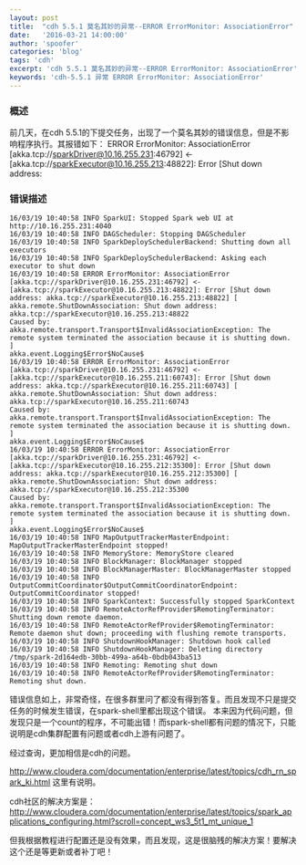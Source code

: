 ```yaml
---
layout: post
title:  "cdh 5.5.1 莫名其妙的异常--ERROR ErrorMonitor: AssociationError"
date:   '2016-03-21 14:00:00'
author: 'spoofer'
categories: 'blog'
tags: 'cdh'
excerpt: 'cdh 5.5.1 莫名其妙的异常--ERROR ErrorMonitor: AssociationError'
keywords: 'cdh-5.5.1 异常 ERROR ErrorMonitor: AssociationError'
---
```


### 概述

前几天，在cdh 5.5.1的下提交任务，出现了一个莫名其妙的错误信息，但是不影响程序执行。其报错如下：
ERROR ErrorMonitor: AssociationError [akka.tcp://sparkDriver@10.16.255.231:46792] <- [akka.tcp://sparkExecutor@10.16.255.213:48822]: Error [Shut down address:

<!--more--->

### 错误描述

```
16/03/19 10:40:58 INFO SparkUI: Stopped Spark web UI at http://10.16.255.231:4040
16/03/19 10:40:58 INFO DAGScheduler: Stopping DAGScheduler
16/03/19 10:40:58 INFO SparkDeploySchedulerBackend: Shutting down all executors
16/03/19 10:40:58 INFO SparkDeploySchedulerBackend: Asking each executor to shut down
16/03/19 10:40:58 ERROR ErrorMonitor: AssociationError [akka.tcp://sparkDriver@10.16.255.231:46792] <- [akka.tcp://sparkExecutor@10.16.255.213:48822]: Error [Shut down address: akka.tcp://sparkExecutor@10.16.255.213:48822] [
akka.remote.ShutDownAssociation: Shut down address: akka.tcp://sparkExecutor@10.16.255.213:48822
Caused by: akka.remote.transport.Transport$InvalidAssociationException: The remote system terminated the association because it is shutting down.
]
akka.event.Logging$Error$NoCause$
16/03/19 10:40:58 ERROR ErrorMonitor: AssociationError [akka.tcp://sparkDriver@10.16.255.231:46792] <- [akka.tcp://sparkExecutor@10.16.255.211:60743]: Error [Shut down address: akka.tcp://sparkExecutor@10.16.255.211:60743] [
akka.remote.ShutDownAssociation: Shut down address: akka.tcp://sparkExecutor@10.16.255.211:60743
Caused by: akka.remote.transport.Transport$InvalidAssociationException: The remote system terminated the association because it is shutting down.
]
akka.event.Logging$Error$NoCause$
16/03/19 10:40:58 ERROR ErrorMonitor: AssociationError [akka.tcp://sparkDriver@10.16.255.231:46792] <- [akka.tcp://sparkExecutor@10.16.255.212:35300]: Error [Shut down address: akka.tcp://sparkExecutor@10.16.255.212:35300] [
akka.remote.ShutDownAssociation: Shut down address: akka.tcp://sparkExecutor@10.16.255.212:35300
Caused by: akka.remote.transport.Transport$InvalidAssociationException: The remote system terminated the association because it is shutting down.
]
akka.event.Logging$Error$NoCause$
16/03/19 10:40:58 INFO MapOutputTrackerMasterEndpoint: MapOutputTrackerMasterEndpoint stopped!
16/03/19 10:40:58 INFO MemoryStore: MemoryStore cleared
16/03/19 10:40:58 INFO BlockManager: BlockManager stopped
16/03/19 10:40:58 INFO BlockManagerMaster: BlockManagerMaster stopped
16/03/19 10:40:58 INFO OutputCommitCoordinator$OutputCommitCoordinatorEndpoint: OutputCommitCoordinator stopped!
16/03/19 10:40:58 INFO SparkContext: Successfully stopped SparkContext
16/03/19 10:40:58 INFO RemoteActorRefProvider$RemotingTerminator: Shutting down remote daemon.
16/03/19 10:40:58 INFO RemoteActorRefProvider$RemotingTerminator: Remote daemon shut down; proceeding with flushing remote transports.
16/03/19 10:40:58 INFO ShutdownHookManager: Shutdown hook called
16/03/19 10:40:58 INFO ShutdownHookManager: Deleting directory /tmp/spark-2d164edb-30bb-499a-a64b-0bdb043ba513
16/03/19 10:40:58 INFO Remoting: Remoting shut down
16/03/19 10:40:58 INFO RemoteActorRefProvider$RemotingTerminator: Remoting shut down.
```

错误信息如上，非常奇怪，在很多群里问了都没有得到答复。而且发现不只是提交任务的时候发生错误，在spark-shell里都出现这个错误。
本来因为代码问题，但发现只是一个count的程序，不可能出错！而spark-shell都有问题的情况下，只能说明是cdh集群配置有问题或者cdh上游有问题了。

经过查询，更加相信是cdh的问题。

http://www.cloudera.com/documentation/enterprise/latest/topics/cdh_rn_spark_ki.html
 这里有说明。

cdh社区的解决方案是： http://www.cloudera.com/documentation/enterprise/latest/topics/spark_applications_configuring.html?scroll=concept_ws3_5t1_mt_unique_1

但我根据教程进行配置还是没有效果，而且发现，这是很脑残的解决方案！要解决这个还是等更新或者补丁吧！
